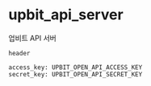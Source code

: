 # upbit_api_server

업비트 API 서버

`header`
```
access_key: UPBIT_OPEN_API_ACCESS_KEY
secret_key: UPBIT_OPEN_API_SECRET_KEY
```
